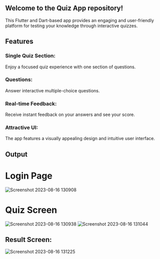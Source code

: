 ## Welcome to the  Quiz App repository!
This Flutter and Dart-based app provides an engaging and user-friendly platform for testing your knowledge through interactive quizzes. 

## Features
### Single Quiz Section: 
Enjoy a focused quiz experience with one section of questions.
### Questions: 
Answer interactive multiple-choice questions.
### Real-time Feedback: 
Receive instant feedback on your answers and see your score.
### Attractive UI:
The app features a visually appealing design and intuitive user interface.

## Output
# Login Page
![Screenshot 2023-08-16 130908](https://github.com/Shital1471/Bharat_Inern_Task3/assets/114605853/db4762a5-16e2-4a4f-afb6-75cdcb3668c2)
# Quiz Screen
![Screenshot 2023-08-16 130938](https://github.com/Shital1471/Bharat_Inern_Task3/assets/114605853/d8e0407c-d6e8-4ab5-bfe4-6f11944993f8)
![Screenshot 2023-08-16 131044](https://github.com/Shital1471/Bharat_Inern_Task3/assets/114605853/42a838a0-db42-446c-a821-5d1f78ede43b)
## Result Screen:
![Screenshot 2023-08-16 131225](https://github.com/Shital1471/Bharat_Inern_Task3/assets/114605853/caa727a5-f8a7-4e78-8f51-05247da465d0)
